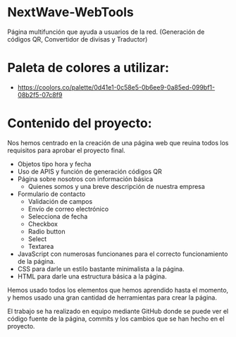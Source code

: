 # NextWave-WebTools
Página multifunción que ayuda a usuarios de la red. (Generación de códigos QR, Convertidor de divisas y Traductor)


# Paleta de colores a utilizar:
 - https://coolors.co/palette/0d41e1-0c58e5-0b6ee9-0a85ed-099bf1-08b2f5-07c8f9


# Contenido del proyecto:
Nos hemos centrado en la creación de una página web que reuina todos los requisitos para aprobar el proyecto final.

- Objetos tipo hora y fecha
- Uso de APIS y función de generación códigos QR
- Página sobre nosotros con información básica
    - Quienes somos y una breve descripción de nuestra empresa
- Formulario de contacto
    - Validación de campos
    - Envío de correo electrónico
    - Selecciona de fecha
    - Checkbox
    - Radio button
    - Select
    - Textarea
- JavaScript con numerosas funcionanes para el correcto funcionamiento de la página.
- CSS para darle un estilo bastante minimalista a la página.
- HTML para darle una estructura básica a la página.

Hemos usado todos los elementos que hemos aprendido hasta el momento, y hemos usado una gran cantidad de herramientas para crear la página. 

El trabajo se ha realizado en equipo mediante GitHub donde se puede ver el código fuente de la página, commits y los cambios que se han hecho en el proyecto.